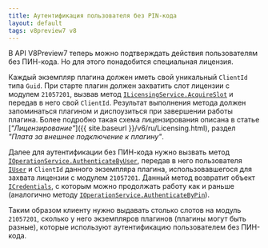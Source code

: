 ```yaml
---
title: Аутентификация пользователя без PIN-кода
layout: default
tags: v8preview7 v8
---
```


В API V8Preview7 теперь можно подтверждать действия пользователям без ПИН-кода. Но для этого понадобится специальная лицензия.

Каждый экземпляр плагина должен иметь свой уникальный `ClientId` типа `Guid`.
При старте плагин должен захватить слот лицензии с модулем `21057201`,
вызвав метод [`ILicensingService.AcquireSlot`](https://iiko.github.io/front.api.sdk/v8/html/M_Resto_Front_Api_ILicensingService_AcquireSlot.htm)
и передав в него свой `ClientId`.
Результат выполнения метода должен запоминаться плагином и диспоузиться при завершении работы плагина.
Более подробно такая схема лицензирования описана в статье [*"Лицензирование"*]({{ site.baseurl }}/v6/ru/Licensing.html), раздел *"Плата за внешнее подключение к плагину"*.

Далее для аутентификации без ПИН-кода нужно вызвать метод
[`IOperationService.AuthenticateByUser`](https://iiko.github.io/front.api.sdk/v8/html/M_Resto_Front_Api_IOperationService_AuthenticateByUser.htm),
передав в него пользователя [`IUser`](https://iiko.github.io/front.api.sdk/v8/html/T_Resto_Front_Api_Data_Security_IUser.htm)
и `ClientId` данного экземпляра плагина, использовавшегося для захвата лицензии с модулем `21057201`.
Данный метод возвратит объект [`ICredentials`](https://iiko.github.io/front.api.sdk/v8/html/T_Resto_Front_Api_Data_Security_ICredentials.htm),
с которым можно продолжать работу как и раньше
(аналогично методу [`IOperationService.AuthenticateByPin`](https://iiko.github.io/front.api.sdk/v8/html/M_Resto_Front_Api_IOperationService_AuthenticateByPin.htm)).

Таким образом клиенту нужно выдавать столько слотов на модуль `21057201`, сколько у него экземпляров плагинов (плагины могут быть разные), которые используют аутентификацию пользователем без ПИН-кода.
